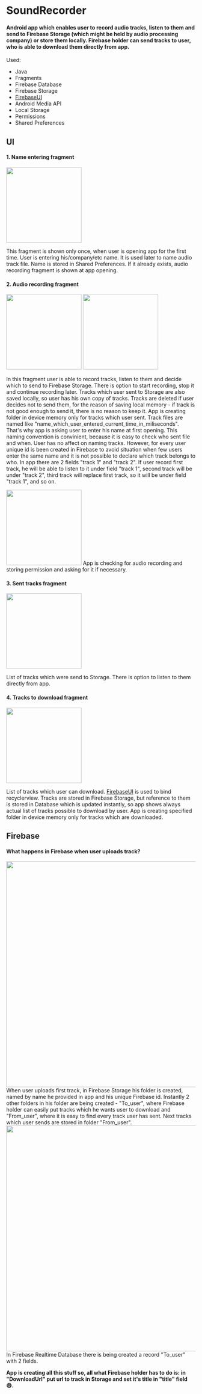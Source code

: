 # SoundRecorder
#### Android app which enables user to record audio tracks, listen to them and send to Firebase Storage (which might be held by audio processing company) or store them locally. Firebase holder can send tracks to user, who is able to download them directly from app.

Used:
- Java
- Fragments
- Firebase Database
- Firebase Storage
- [FirebaseUI](https://github.com/firebase/FirebaseUI-Android/tree/master/database)
- Android Media API
- Local Storage
- Permissions
- Shared Preferences

## UI

#### 1. Name entering fragment

<img src="/Screenshots/open.png" width="200">

This fragment is shown only once, when user is opening app for the first time. User is entering his/company/etc name. It is used later to name audio track file. Name is stored in Shared Preferences. If it already exists, audio recording fragment is shown at app opening.

#### 2. Audio recording fragment

<img src="/Screenshots/recording.png" width="200">
<img src="/Screenshots/upload.png" width="200">

In this fragment user is able to record tracks, listen to them and decide which to send to Firebase Storage. There is option to start recording, stop it and continue recording later. Tracks which user sent to Storage are also saved locally, so user has his own copy of tracks. Tracks are deleted if user decides not to send them, for the reason of saving local memory - if track is not good enough to send it, there is no reason to keep it. App is creating folder in device memory only for tracks which user sent. Track files are named like "name_which_user_entered_current_time_in_miliseconds". That's why app is asking user to enter his name at first opening. This naming convention is convinient, because it is easy to check who sent file and when. User has no affect on naming tracks. However, for every user unique id is been created in Firebase to avoid situation when few users enter the same name and it is not possible to declare which track belongs to who. In app there are 2 fields "track 1" and "track 2". If user record first track, he will be able to listen to it under field "track 1", second track will be under "track 2", third track will replace first track, so it will be under field "track 1", and so on.

<img src="/Screenshots/permission.png" width="200">
App is checking for audio recording and storing permission and asking for it if necessary.

#### 3. Sent tracks fragment

<img src="/Screenshots/sent.png" width="200">

List of tracks which were send to Storage. There is option to listen to them directly from app.

#### 4. Tracks to download fragment

<img src="/Screenshots/to_download.png" width="200">

List of tracks which user can download. [FirebaseUI](https://github.com/firebase/FirebaseUI-Android/tree/master/database) is used to bind recyclerview.
Tracks are stored in Firebase Storage, but reference to them is stored in Database which is updated instantly, so app shows always actual list of tracks possible to download by user. App is creating specified folder in device memory only for tracks which are downloaded.

## Firebase

#### What happens in Firebase when user uploads track?

<img src="/Screenshots/firebase_storage.png" width="600">
When user uploads first track, in Firebase Storage his folder is created, named by name he provided in app and his unique Firebase id. Instantly 2 other folders in his folder are being created - "To_user", where Firebase holder can easily put tracks which he wants user to download and "From_user", where it is easy to find every track user has sent. Next tracks which user sends are stored in folder "From_user".

<img src="/Screenshots/firebase_database.png" width="600">
In Firebase Realtime Database there is being created a record "To_user" with 2 fields.

**App is creating all this stuff so, all what Firebase holder has to do is: in "DownloadUrl" put url to track in Storage and set it's title in "title" field :smile:.**
